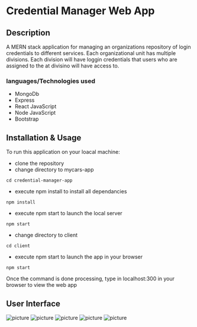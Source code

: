 # Credential Manager Web App 
## Description
A MERN stack application for managing an organizations repository of login credentials to different services. 
Each organizational unit has multiple divisions. Each division will have loggin credentials that users who are assigned to the at 
divisino will have access to. 

### languages/Technologies used
- MongoDb
- Express
- React JavaScript
- Node JavaScript
- Bootstrap

## Installation & Usage
To run this application on your loacal machine:
- clone the repository 
- change directory to mycars-app

```
cd credential-manager-app
```

- execute npm install to install all dependancies

```
npm install
```

- execute npm start to launch the local server

```
npm start
```
- change directory to client

```
cd client
```
- execute npm start to launch the app in your browser

```
npm start
```
Once the command is done processing, type in localhost:300 in your browser to view the web app

## User Interface
![picture](landing.png)
![picture](login.png)
![picture](main.png)
![picture](users.png)
![picture](credentials.png)

